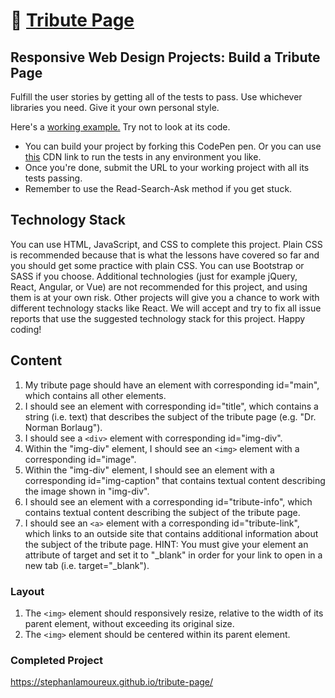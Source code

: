 # 🔗 [Tribute Page](https://stephanlamoureux.github.io/tribute-page/)

## Responsive Web Design Projects: Build a Tribute Page

Fulfill the user stories by getting all of the tests to pass.
Use whichever libraries you need. Give it your own personal style.

Here's a [working example.](http://codepen.io/freeCodeCamp/full/zNqgVx) Try not to look at its code.
- You can build your project by forking this CodePen pen. Or you can use [this](https://gitcdn.link/repo/freeCodeCamp/testable-projects-fcc/master/build/bundle.js) CDN link to run the tests in any environment you like.
- Once you're done, submit the URL to your working project with all its tests passing.
- Remember to use the Read-Search-Ask method if you get stuck.

## Technology Stack

You can use HTML, JavaScript, and CSS to complete this project. Plain CSS is recommended because that is what the lessons have covered so far and you should get some practice with plain CSS. You can use Bootstrap or SASS if you choose. Additional technologies (just for example jQuery, React, Angular, or Vue) are not recommended for this project, and using them is at your own risk. Other projects will give you a chance to work with different technology stacks like React. We will accept and try to fix all issue reports that use the suggested technology stack for this project. Happy coding!

## Content

 1. My tribute page should have an element with corresponding id="main", which contains all other elements.
 2. I should see an element with corresponding id="title", which contains a string (i.e. text) that describes the subject of the tribute page (e.g. "Dr. Norman Borlaug").
 3. I should see a `<div>` element with corresponding id="img-div".
 4. Within the "img-div" element, I should see an `<img>` element with a corresponding id="image".
 5. Within the "img-div" element, I should see an element with a corresponding id="img-caption" that contains textual content describing the image shown in "img-div".
 6. I should see an element with a corresponding id="tribute-info", which contains textual content describing the subject of the tribute page.
 7. I should see an `<a>` element with a corresponding id="tribute-link", which links to an outside site that contains additional information about the subject of the tribute page. HINT: You must give your element an attribute of target and set it to "_blank" in order for your link to open in a new tab (i.e. target="_blank").

### Layout

 1. The `<img>` element should responsively resize, relative to the width of its parent element, without exceeding its original size.
 2. The `<img>` element should be centered within its parent element.

### Completed Project

https://stephanlamoureux.github.io/tribute-page/
